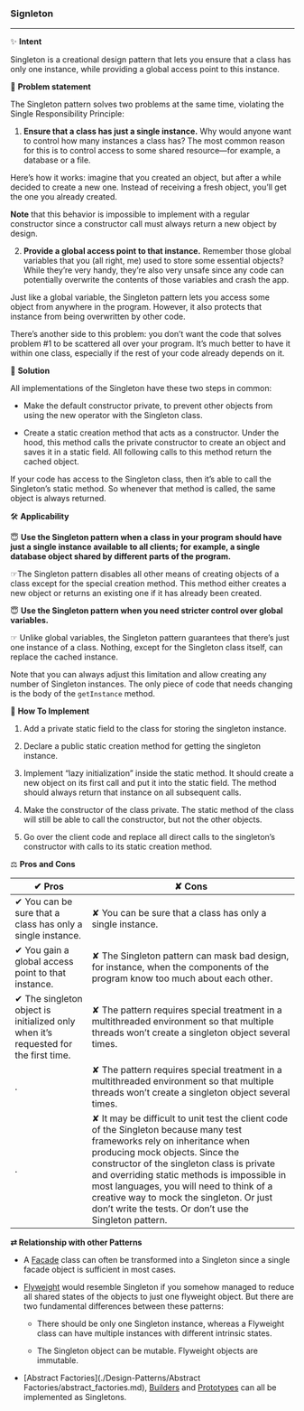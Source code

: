 ### Signleton
-------------

&#10024; **Intent**

Singleton is a creational design pattern that lets you ensure that a class has only one instance, while providing a global access point to this instance.
     
&#128577; **Problem statement**

The Singleton pattern solves two problems at the same time, violating the Single Responsibility Principle:

1. **Ensure that a class has just a single instance.** Why would anyone want to control how many instances a class has? The most common reason for this is to control access to some shared resource—for example, a database or a file.

Here’s how it works: imagine that you created an object, but after a while decided to create a new one. Instead of receiving a fresh object, you’ll get the one you already created.

**Note** that this behavior is impossible to implement with a regular constructor since a constructor call must always return a new object by design.

2. **Provide a global access point to that instance.** Remember those global variables that you (all right, me) used to store some essential objects? While they’re very handy, they’re also very unsafe since any code can potentially overwrite the contents of those variables and crash the app.

Just like a global variable, the Singleton pattern lets you access some object from anywhere in the program. However, it also protects that instance from being overwritten by other code.

There’s another side to this problem: you don’t want the code that solves problem #1 to be scattered all over your program. It’s much better to have it within one class, especially if the rest of your code already depends on it.

&#128578; **Solution**

All implementations of the Singleton have these two steps in common:

* Make the default constructor private, to prevent other objects from using the new operator with the Singleton class.

* Create a static creation method that acts as a constructor. Under the hood, this method calls the private constructor to create an object and saves it in a static field. All following calls to this method return the cached object.

If your code has access to the Singleton class, then it’s able to call the Singleton’s static method. So whenever that method is called, the same object is always returned.

&#128736; **Applicability**

&#128519; **Use the Singleton pattern when a class in your program should have just a single instance available to all clients; for example, a single database object shared by different parts of the program.**

&#9758;The Singleton pattern disables all other means of creating objects of a class except for the special creation method. This method either creates a new object or returns an existing one if it has already been created.

&#128519; **Use the Singleton pattern when you need stricter control over global variables.**

&#9758; Unlike global variables, the Singleton pattern guarantees that there’s just one instance of a class. Nothing, except for the Singleton class itself, can replace the cached instance.

Note that you can always adjust this limitation and allow creating any number of Singleton instances. The only piece of code that needs changing is the body of the `getInstance` method.


&#128221; **How To Implement**

1. Add a private static field to the class for storing the singleton instance.

2. Declare a public static creation method for getting the singleton instance.

3. Implement “lazy initialization” inside the static method. It should create a new object on its first call and put it into the static field. The method should always return that instance on all subsequent calls.

4. Make the constructor of the class private. The static method of the class will still be able to call the constructor, but not the other objects.

5. Go over the client code and replace all direct calls to the singleton’s constructor with calls to its static creation method.

&#9878; **Pros and Cons**

&#10004; Pros | &#10008; Cons
--------------|--------------
&#10004; You can be sure that a class has only a single instance. | &#10008; You can be sure that a class has only a single instance.
&#10004; You gain a global access point to that instance. | &#10008; The Singleton pattern can mask bad design, for instance, when the components of the program know too much about each other.
&#10004; The singleton object is initialized only when it’s requested for the first time. | &#10008; The pattern requires special treatment in a multithreaded environment so that multiple threads won’t create a singleton object several times.
 . | &#10008; The pattern requires special treatment in a multithreaded environment so that multiple threads won’t create a singleton object several times.
 . | &#10008; It may be difficult to unit test the client code of the Singleton because many test frameworks rely on inheritance when producing mock objects. Since the constructor of the singleton class is private and overriding static methods is impossible in most languages, you will need to think of a creative way to mock the singleton. Or just don’t write the tests. Or don’t use the Singleton pattern.
 
 
 **&#8644; Relationship with other Patterns**
 
- A [Facade](./Design-Patterns/Facade/facade.md) class can often be transformed into a Singleton since a single facade object is sufficient in most cases.

- [Flyweight](./Design-Patterns/Flyweight/flyweight.md) would resemble Singleton if you somehow managed to reduce all shared states of the objects to just one flyweight object. But there are two fundamental differences between these patterns:

     * There should be only one Singleton instance, whereas a Flyweight class can have multiple instances with different intrinsic states.

     * The Singleton object can be mutable. Flyweight objects are immutable.
 
- [Abstract Factories](./Design-Patterns/Abstract Factories/abstract_factories.md), [Builders](./Design-Patterns/Builders/builders.md) and [Prototypes](./Design-Patterns/Prototypes/prototypes.md) can all be implemented as Singletons.
